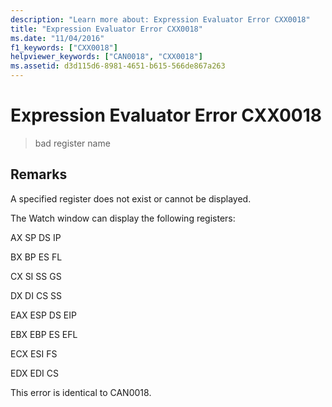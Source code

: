 ```yaml
---
description: "Learn more about: Expression Evaluator Error CXX0018"
title: "Expression Evaluator Error CXX0018"
ms.date: "11/04/2016"
f1_keywords: ["CXX0018"]
helpviewer_keywords: ["CAN0018", "CXX0018"]
ms.assetid: d3d115d6-8981-4651-b615-566de867a263
---
```

# Expression Evaluator Error CXX0018

> bad register name

## Remarks

A specified register does not exist or cannot be displayed.

The Watch window can display the following registers:

AX    SP    DS    IP

BX    BP    ES    FL

CX    SI    SS    GS

DX    DI    CS    SS

EAX    ESP    DS    EIP

EBX    EBP    ES    EFL

ECX    ESI    FS

EDX    EDI    CS

This error is identical to CAN0018.
